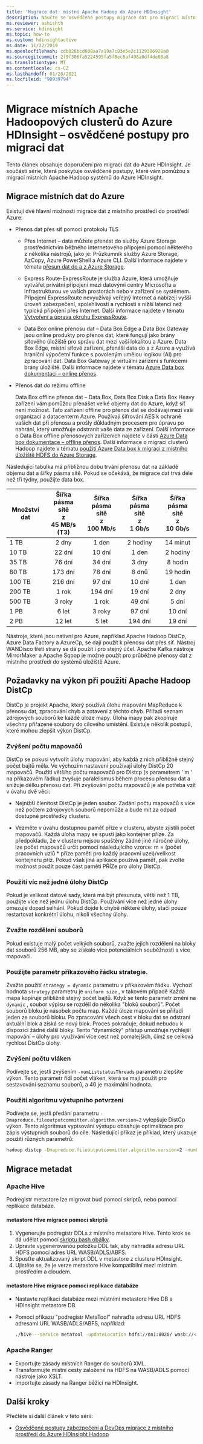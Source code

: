 ```yaml
---
title: 'Migrace dat: místní Apache Hadoop do Azure HDInsight'
description: Naučte se osvědčené postupy migrace dat pro migraci místních clusterů Hadoop do Azure HDInsight.
ms.reviewer: ashishth
ms.service: hdinsight
ms.topic: how-to
ms.custom: hdinsightactive
ms.date: 11/22/2019
ms.openlocfilehash: cdb028bcd608aa7a19a7c83e5e2c1129386928a0
ms.sourcegitcommit: 2f9f306fa5224595fa5f8ec6af498a0df4de08a8
ms.translationtype: MT
ms.contentlocale: cs-CZ
ms.lasthandoff: 01/28/2021
ms.locfileid: "98939794"
---
```

# <a name="migrate-on-premises-apache-hadoop-clusters-to-azure-hdinsight---data-migration-best-practices"></a>Migrace místních Apache Hadoopových clusterů do Azure HDInsight – osvědčené postupy pro migraci dat

Tento článek obsahuje doporučení pro migraci dat do Azure HDInsight. Je součástí série, která poskytuje osvědčené postupy, které vám pomůžou s migrací místních Apache Hadoop systémů do Azure HDInsight.

## <a name="migrate-on-premises-data-to-azure"></a>Migrace místních dat do Azure

Existují dvě hlavní možnosti migrace dat z místního prostředí do prostředí Azure:

* Přenos dat přes síť pomocí protokolu TLS
    * Přes Internet – data můžete přenést do služby Azure Storage prostřednictvím běžného internetového připojení pomocí některého z několika nástrojů, jako je: Průzkumník služby Azure Storage, AzCopy, Azure PowerShell a Azure CLI. Další informace najdete v tématu [přesun dat do a z Azure Storage](../../storage/common/storage-choose-data-transfer-solution.md).

    * Express Route-ExpressRoute je služba Azure, která umožňuje vytvářet privátní připojení mezi datovými centry Microsoftu a infrastrukturou ve vašich prostorách nebo v zařízení se systémem. Připojení ExpressRoute nevyužívají veřejný Internet a nabízejí vyšší úroveň zabezpečení, spolehlivosti a rychlosti s nižší latencí než typická připojení přes Internet. Další informace najdete v tématu [Vytvoření a úprava okruhu ExpressRoute](../../expressroute/expressroute-howto-circuit-portal-resource-manager.md).

    * Data Box online přenosu dat – Data Box Edge a Data Box Gateway jsou online produkty pro přenos dat, které fungují jako brány síťového úložiště pro správu dat mezi vaší lokalitou a Azure. Data Box Edge, místní síťové zařízení, přenáší data do a z Azure a využívá hraniční výpočetní funkce s povoleným umělou logikou (AI) pro zpracování dat. Data Box Gateway je virtuální zařízení s funkcemi brány úložiště. Další informace najdete v tématu [Azure Data box dokumentaci – online přenos](../../databox-online/index.yml).

* Přenos dat do režimu offline

    Data Box offline přenos dat – Data Box, Data Box Disk a Data Box Heavy zařízení vám pomůžou přenášet velké objemy dat do Azure, když síť není možnost. Tato zařízení offline pro přenos dat se dodávají mezi vaší organizací a datacenterm Azure. Používají šifrování AES k ochraně vašich dat při přenosu a prošly důkladným procesem pro úpravu po nahrání, který umožňuje odstranit vaše data ze zařízení. Další informace o Data Box offline přenosových zařízeních najdete v části [Azure Data box dokumentace – offline přenos](../../databox/index.yml). Další informace o migraci clusterů Hadoop najdete v tématu [použití Azure Data box k migraci z místního úložiště HDFS do Azure Storage](../../storage/blobs/data-lake-storage-migrate-on-premises-hdfs-cluster.md).

Následující tabulka má přibližnou dobu trvání přenosu dat na základě objemu dat a šířky pásma sítě. Pokud se očekává, že migrace dat trvá déle než tři týdny, použijte data box.

|Množství dat | Šířka pásma sítě<br>z<br>**45 MB/s (T3)**|Šířka pásma sítě<br>z<br>**100 Mb/s**|Šířka pásma sítě<br>z<br>**1 Gb/s**|Šířka pásma sítě<br>z<br>**10 Gb/s**|
|---|:---:|:---:|:---:|:---:|
|1 TB|2 dny|1 den| 2 hodiny|14 minut|
|10 TB|22 dní|10 dní|1 den|2 hodiny|
|35 TB|76 dní|34 dní|3 dny|8 hodin|
|80 TB|173 dní|78 dní|8 dnů|19 hodin|
|100 TB|216 dní|97 dní|10 dní|1 den|
|200 TB|1 rok|194 dní|19 dní|2 dny|
|500 TB|3 roky|1 rok|49 dní|5 dní|
|1 PB|6 let|3 roky|97 dní|10 dní|
|2 PB|12 let|5 let|194 dní|19 dní|

Nástroje, které jsou nativní pro Azure, například Apache Hadoop DistCp, Azure Data Factory a AzureCp, se dají použít k přenosu dat přes síť. Nástroj WANDisco třetí strany se dá použít i pro stejný účel. Apache Kafka nástroje MirrorMaker a Apache Sqoop je možné použít pro průběžné přenosy dat z místního prostředí do systémů úložiště Azure.

## <a name="performance-considerations-when-using-apache-hadoop-distcp"></a>Požadavky na výkon při použití Apache Hadoop DistCp

DistCp je projekt Apache, který používá úlohu mapování MapReduce k přenosu dat, zpracování chyb a zotavení z těchto chyb. Přiřadí seznam zdrojových souborů ke každé úloze mapy. Úloha mapy pak zkopíruje všechny přiřazené soubory do cílového umístění. Existuje několik postupů, které mohou zlepšit výkon DistCp.

### <a name="increase-the-number-of-mappers"></a>Zvýšení počtu mapovačů

DistCp se pokusí vytvořit úlohy mapování, aby každá z nich přibližně stejný počet bajtů měla. Ve výchozím nastavení používají úlohy DistCp 20 mapovačů. Použití většího počtu mapovačů pro Distcp (s parametrem ' m ' na příkazovém řádku) zvyšuje paralelismus během procesu přenosu dat a snižuje délku přenosu dat. Při zvyšování počtu mapovačů je ale potřeba vzít v úvahu dvě věci:

* Nejnižší členitost DistCp je jeden soubor. Zadání počtu mapovačů s více než počtem zdrojových souborů nepomůže a bude mít za odpad dostupné prostředky clusteru.

* Vezměte v úvahu dostupnou paměť příze v clusteru, abyste zjistili počet mapovačů. Každá úloha mapy se spustí jako kontejner příze. Za předpokladu, že v clusteru nejsou spuštěny žádné jiné náročné úlohy, lze počet mapovačů určit pomocí následujícího vzorce: m = (počet pracovních uzlů \* příze paměti pro každý pracovní uzel)/velikost kontejneru příz. Pokud však jiná aplikace používá paměť, pak zvolte možnost použít pouze část paměti PŘÍZe pro úlohy DistCp.

### <a name="use-more-than-one-distcp-job"></a>Použití víc než jedné úlohy DistCp

Pokud je velikost datové sady, která má být přesunuta, větší než 1 TB, použijte více než jednu úlohu DistCp. Používání více než jedné úlohy omezuje dopad selhání. Pokud dojde k chybě některé úlohy, stačí pouze restartovat konkrétní úlohu, nikoli všechny úlohy.

### <a name="consider-splitting-files"></a>Zvažte rozdělení souborů

Pokud existuje malý počet velkých souborů, zvažte jejich rozdělení na bloky dat souborů 256 MB, aby se získalo více potenciálních souběžnosti s více mapovači.

### <a name="use-the-strategy-command-line-parameter"></a>Použijte parametr příkazového řádku strategie.

Zvažte použití `strategy = dynamic` parametru v příkazovém řádku. Výchozí hodnota `strategy` parametru je `uniform size` , v takovém případě Každá mapa kopíruje přibližně stejný počet bajtů. Když se tento parametr změní na `dynamic` , soubor výpisu se rozdělí do několika "bloků souborů". Počet souborů bloku je násobek počtu map. Každé úloze mapování se přiřadí jeden ze souborů bloku. Po zpracování všech cest v bloku dat se odstraní aktuální blok a získá se nový blok. Proces pokračuje, dokud nebudou k dispozici žádné další bloky. Tento "dynamický" přístup umožňuje rychlejší mapování – úlohy pro využívání více cest než pomalejších, čímž se celková rychlost DistCp úlohy.

### <a name="increase-the-number-of-threads"></a>Zvýšení počtu vláken

Podívejte se, jestli zvýšením `-numListstatusThreads` parametru zlepšíte výkon. Tento parametr řídí počet vláken, která se mají použít pro sestavování seznamu souborů, a 40 je maximální hodnota.

### <a name="use-the-output-committer-algorithm"></a>Použití algoritmu výstupního potvrzení

Podívejte se, jestli předání parametru `-Dmapreduce.fileoutputcommitter.algorithm.version=2` vylepšuje DistCp výkon. Tento algoritmus vypisování výstupu obsahuje optimalizace pro zápis výstupních souborů do cíle. Následující příkaz je příklad, který ukazuje použití různých parametrů:

```bash
hadoop distcp -Dmapreduce.fileoutputcommitter.algorithm.version=2 -numListstatusThreads 30 -m 100 -strategy dynamic hdfs://nn1:8020/foo/bar wasb://<container_name>@<storage_account_name>.blob.core.windows.net/foo/
```

## <a name="metadata-migration"></a>Migrace metadat

### <a name="apache-hive"></a>Apache Hive

Podregistr metastore lze migrovat buď pomocí skriptů, nebo pomocí replikace databáze.

#### <a name="hive-metastore-migration-using-scripts"></a>metastore Hive migrace pomocí skriptů

1. Vygenerujte podregistr DDLs z místního metastore Hive. Tento krok se dá udělat pomocí [skriptu bash obálky](https://github.com/hdinsight/hdinsight.github.io/blob/master/hive/hive-export-import-metastore.md).
1. Upravte vygenerovanou položku DDL tak, aby nahradila adresu URL HDFS pomocí adres URL WASB/ADLS/ABFS.
1. Spusťte aktualizovaný skript DDL v metastore z clusteru HDInsight.
1. Ujistěte se, že je verze metastore Hive kompatibilní mezi místním prostředím a cloudem.

#### <a name="hive-metastore-migration-using-db-replication"></a>metastore Hive migrace pomocí replikace databáze

- Nastavte replikaci databáze mezi místními metastore Hive DB a HDInsight metastore DB.
- Pomocí příkazu "podregistr MetaTool" nahraďte adresu URL HDFS adresami URL WASB/ADLS/ABFS, například:

    ```bash
    ./hive --service metatool -updateLocation hdfs://nn1:8020/ wasb://<container_name>@<storage_account_name>.blob.core.windows.net/
    ```

### <a name="apache-ranger"></a>Apache Ranger

- Exportujte zásady místních Ranger do souborů XML.
- Transformujte místní cesty založené na HDFS na WASB/ADLS pomocí nástroje jako XSLT.
- Importujte zásady na Ranger běžící na HDInsight.

## <a name="next-steps"></a>Další kroky

Přečtěte si další článek v této sérii:

- [Osvědčené postupy zabezpečení a DevOps migrace z místního prostředí do Azure HDInsight Hadoop](apache-hadoop-on-premises-migration-best-practices-security-devops.md)